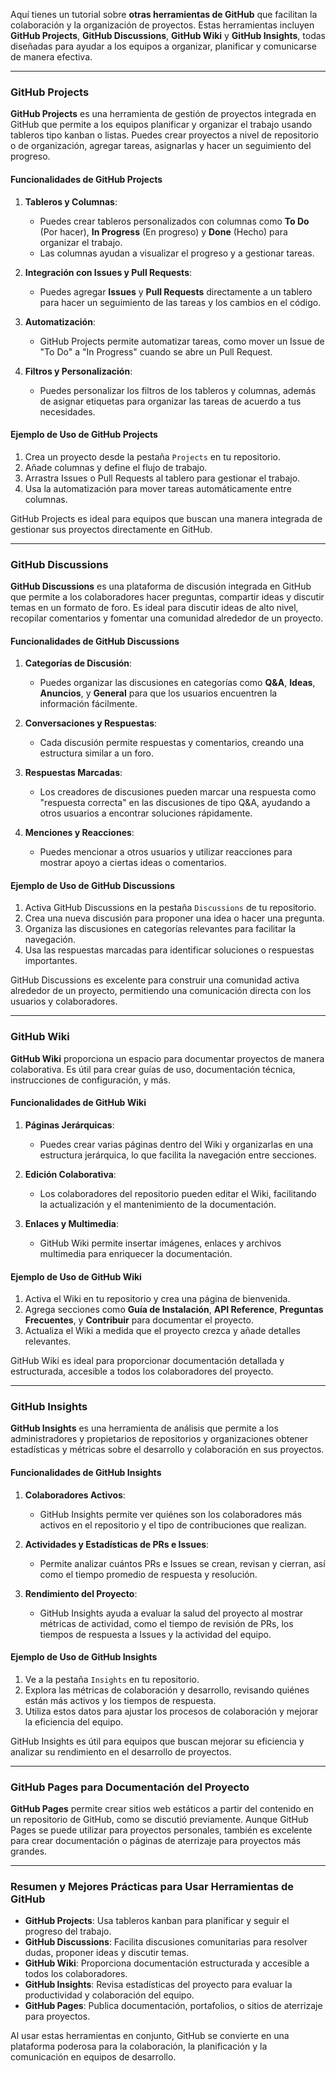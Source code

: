 Aquí tienes un tutorial sobre **otras herramientas de GitHub** que facilitan la colaboración y la organización de proyectos. Estas herramientas incluyen **GitHub Projects**, **GitHub Discussions**, **GitHub Wiki** y **GitHub Insights**, todas diseñadas para ayudar a los equipos a organizar, planificar y comunicarse de manera efectiva.

---

### GitHub Projects

**GitHub Projects** es una herramienta de gestión de proyectos integrada en GitHub que permite a los equipos planificar y organizar el trabajo usando tableros tipo kanban o listas. Puedes crear proyectos a nivel de repositorio o de organización, agregar tareas, asignarlas y hacer un seguimiento del progreso.

#### Funcionalidades de GitHub Projects

1. **Tableros y Columnas**:
   - Puedes crear tableros personalizados con columnas como **To Do** (Por hacer), **In Progress** (En progreso) y **Done** (Hecho) para organizar el trabajo.
   - Las columnas ayudan a visualizar el progreso y a gestionar tareas.

2. **Integración con Issues y Pull Requests**:
   - Puedes agregar **Issues** y **Pull Requests** directamente a un tablero para hacer un seguimiento de las tareas y los cambios en el código.

3. **Automatización**:
   - GitHub Projects permite automatizar tareas, como mover un Issue de "To Do" a "In Progress" cuando se abre un Pull Request.

4. **Filtros y Personalización**:
   - Puedes personalizar los filtros de los tableros y columnas, además de asignar etiquetas para organizar las tareas de acuerdo a tus necesidades.

#### Ejemplo de Uso de GitHub Projects

1. Crea un proyecto desde la pestaña `Projects` en tu repositorio.
2. Añade columnas y define el flujo de trabajo.
3. Arrastra Issues o Pull Requests al tablero para gestionar el trabajo.
4. Usa la automatización para mover tareas automáticamente entre columnas.

GitHub Projects es ideal para equipos que buscan una manera integrada de gestionar sus proyectos directamente en GitHub.

---

### GitHub Discussions

**GitHub Discussions** es una plataforma de discusión integrada en GitHub que permite a los colaboradores hacer preguntas, compartir ideas y discutir temas en un formato de foro. Es ideal para discutir ideas de alto nivel, recopilar comentarios y fomentar una comunidad alrededor de un proyecto.

#### Funcionalidades de GitHub Discussions

1. **Categorías de Discusión**:
   - Puedes organizar las discusiones en categorías como **Q&A**, **Ideas**, **Anuncios**, y **General** para que los usuarios encuentren la información fácilmente.

2. **Conversaciones y Respuestas**:
   - Cada discusión permite respuestas y comentarios, creando una estructura similar a un foro.

3. **Respuestas Marcadas**:
   - Los creadores de discusiones pueden marcar una respuesta como "respuesta correcta" en las discusiones de tipo Q&A, ayudando a otros usuarios a encontrar soluciones rápidamente.

4. **Menciones y Reacciones**:
   - Puedes mencionar a otros usuarios y utilizar reacciones para mostrar apoyo a ciertas ideas o comentarios.

#### Ejemplo de Uso de GitHub Discussions

1. Activa GitHub Discussions en la pestaña `Discussions` de tu repositorio.
2. Crea una nueva discusión para proponer una idea o hacer una pregunta.
3. Organiza las discusiones en categorías relevantes para facilitar la navegación.
4. Usa las respuestas marcadas para identificar soluciones o respuestas importantes.

GitHub Discussions es excelente para construir una comunidad activa alrededor de un proyecto, permitiendo una comunicación directa con los usuarios y colaboradores.

---

### GitHub Wiki

**GitHub Wiki** proporciona un espacio para documentar proyectos de manera colaborativa. Es útil para crear guías de uso, documentación técnica, instrucciones de configuración, y más.

#### Funcionalidades de GitHub Wiki

1. **Páginas Jerárquicas**:
   - Puedes crear varias páginas dentro del Wiki y organizarlas en una estructura jerárquica, lo que facilita la navegación entre secciones.

2. **Edición Colaborativa**:
   - Los colaboradores del repositorio pueden editar el Wiki, facilitando la actualización y el mantenimiento de la documentación.

3. **Enlaces y Multimedia**:
   - GitHub Wiki permite insertar imágenes, enlaces y archivos multimedia para enriquecer la documentación.

#### Ejemplo de Uso de GitHub Wiki

1. Activa el Wiki en tu repositorio y crea una página de bienvenida.
2. Agrega secciones como **Guía de Instalación**, **API Reference**, **Preguntas Frecuentes**, y **Contribuir** para documentar el proyecto.
3. Actualiza el Wiki a medida que el proyecto crezca y añade detalles relevantes.

GitHub Wiki es ideal para proporcionar documentación detallada y estructurada, accesible a todos los colaboradores del proyecto.

---

### GitHub Insights

**GitHub Insights** es una herramienta de análisis que permite a los administradores y propietarios de repositorios y organizaciones obtener estadísticas y métricas sobre el desarrollo y colaboración en sus proyectos.

#### Funcionalidades de GitHub Insights

1. **Colaboradores Activos**:
   - GitHub Insights permite ver quiénes son los colaboradores más activos en el repositorio y el tipo de contribuciones que realizan.

2. **Actividades y Estadísticas de PRs e Issues**:
   - Permite analizar cuántos PRs e Issues se crean, revisan y cierran, así como el tiempo promedio de respuesta y resolución.

3. **Rendimiento del Proyecto**:
   - GitHub Insights ayuda a evaluar la salud del proyecto al mostrar métricas de actividad, como el tiempo de revisión de PRs, los tiempos de respuesta a Issues y la actividad del equipo.

#### Ejemplo de Uso de GitHub Insights

1. Ve a la pestaña `Insights` en tu repositorio.
2. Explora las métricas de colaboración y desarrollo, revisando quiénes están más activos y los tiempos de respuesta.
3. Utiliza estos datos para ajustar los procesos de colaboración y mejorar la eficiencia del equipo.

GitHub Insights es útil para equipos que buscan mejorar su eficiencia y analizar su rendimiento en el desarrollo de proyectos.

---

### GitHub Pages para Documentación del Proyecto

**GitHub Pages** permite crear sitios web estáticos a partir del contenido en un repositorio de GitHub, como se discutió previamente. Aunque GitHub Pages se puede utilizar para proyectos personales, también es excelente para crear documentación o páginas de aterrizaje para proyectos más grandes.

---

### Resumen y Mejores Prácticas para Usar Herramientas de GitHub

- **GitHub Projects**: Usa tableros kanban para planificar y seguir el progreso del trabajo.
- **GitHub Discussions**: Facilita discusiones comunitarias para resolver dudas, proponer ideas y discutir temas.
- **GitHub Wiki**: Proporciona documentación estructurada y accesible a todos los colaboradores.
- **GitHub Insights**: Revisa estadísticas del proyecto para evaluar la productividad y colaboración del equipo.
- **GitHub Pages**: Publica documentación, portafolios, o sitios de aterrizaje para proyectos.

Al usar estas herramientas en conjunto, GitHub se convierte en una plataforma poderosa para la colaboración, la planificación y la comunicación en equipos de desarrollo.